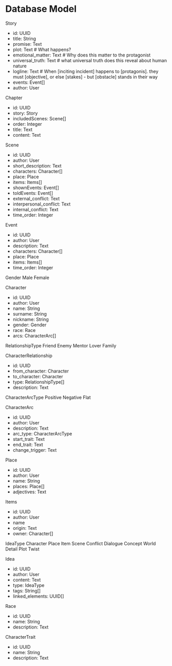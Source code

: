 
# Database Model

Story
- id: UUID
- title: String
- promise: Text
- plot: Text # What happens?
- emotional_matter: Text # Why does this matter to the protagonist
- universal_truth: Text # what universal truth does this reveal about human nature
- logline: Text # When [inciting incident] happens to [protagonis]. they must [objective], or else [stakes] - but [obstacle] stands in their way
- events: Event[]
- author: User

Chapter
- id: UUID
- story: Story
- includedScenes: Scene[]
- order: Integer
- title: Text
- content: Text

Scene
- id: UUID
- author: User
- short_description: Text
- characters: Character[]
- place: Place
- items: Items[]
- shownEvents: Event[]
- toldEvents: Event[]
- external_conflict: Text
- interpersonal_conflict: Text
- internal_conflict: Text
- time_order: Integer

Event
- id: UUID
- author: User
- description: Text
- characters: Character[]
- place: Place
- items: Items[]
- time_order: Integer

Gender
	Male
	Female

Character
- id: UUID
- author: User
- name: String
- surname: String
- nickname: String
- gender: Gender
- race: Race
- arcs: CharacterArc[]

RelationshipType
	Friend
	Enemy
	Mentor
	Lover
	Family
	

CharacterRelationship
- id: UUID
- from_character: Character
- to_character: Character
- type: RelationshipType[]
- description: Text

CharacterArcType
	Positive
	Negative
	Flat

CharacterArc
- id: UUID
- author: User
- description: Text
- arc_type: CharacterArcType
- start_trait: Text
- end_trait: Text
- change_trigger: Text

Place
- id: UUID
- author: User
- name: String
- places: Place[]
- adjectives: Text

Items
- id: UUID
- author: User
- name
- origin: Text
- owner: Character[]

IdeaType
	Character
	Place
	Item
	Scene
	Conflict
	Dialogue
	Concept
	World Detail
	Plot Twist

Idea
- id: UUID
- author: User
- content: Text
- type: IdeaType
- tags: String[]
- linked_elements: UUID[]

Race
- id: UUID
- name: String
- description: Text

CharacterTrait
- id: UUID
- name: String
- description: Text